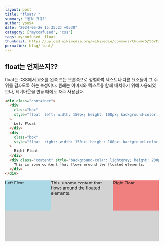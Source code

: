```yaml
---
layout: post
title: "float? "
summary: "동적 크기?"
author: yoo94
date: "2024-05-26 15:35:23 +0530"
category: ["myconfused", "css"]
tags: myconfused, float
thumbnail: https://upload.wikimedia.org/wikipedia/commons/thumb/5/50/Fxemoji_u2049.svg/255px-Fxemoji_u2049.svg.png
permalink: blog/float/
---
```


## float는 언제쓰지??

float는 CSS에서 요소를 왼쪽 또는 오른쪽으로 정렬하여 텍스트나 다른 요소들이 그 주위를 감싸도록 하는 속성이다.
원래는 이미지와 텍스트를 함께 배치하기 위해 사용되었으나, 레이아웃을 만들 때에도 자주 사용된다.

```html
<div class="container">
  <div
    class="box"
    style="float: left; width: 150px; height: 100px; background-color: lightblue;"
  >
    Left Float
  </div>
  <div
    class="box"
    style="float: right; width: 150px; height: 100px; background-color: lightcoral;"
  >
    Right Float
  </div>
  <div class="content" style="background-color: lightgray; height: 200px;">
    This is some content that flows around the floated elements.
  </div>
</div>
```

<div class="container">
  <div class="box" style="float: left; width: 150px; height: 100px; background-color: lightblue;">Left Float</div>
  <div class="box" style="float: right; width: 150px; height: 100px; background-color: lightcoral;">Right Float</div>
  <div class="content" style="background-color: lightgray; height: 200px;">This is some content that flows around the floated elements.</div>
</div>

```html

```

